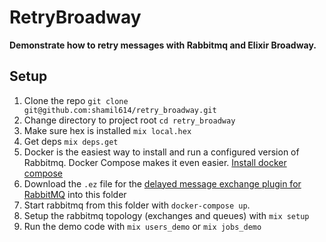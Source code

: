 # RetryBroadway

**Demonstrate how to retry messages with Rabbitmq and Elixir Broadway.**

## Setup

1. Clone the repo `git clone git@github.com:shamil614/retry_broadway.git`
2. Change directory to project root `cd retry_broadway`
3. Make sure hex is installed `mix local.hex`
4. Get deps `mix deps.get`
5. Docker is the easiest way to install and run a configured version of Rabbitmq.
Docker Compose makes it even easier. 
[Install docker compose](https://docs.docker.com/compose/install/)
6. Download the `.ez` file for the [delayed message exchange plugin for RabbitMQ](https://github.com/rabbitmq/rabbitmq-delayed-message-exchange/releases/tag/v3.8.0) into this folder
6. Start rabbitmq from this folder with `docker-compose up`.
7. Setup the rabbitmq topology (exchanges and queues) with `mix setup`
8. Run the demo code with `mix users_demo` or `mix jobs_demo`

